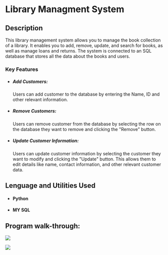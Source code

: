# Library Managment System
## Description
This library management system allows you to manage the book collection of a library. It enables you to add, remove, update, and search for books, as well as manage loans and returns. The system is connected to an SQL database that stores all the data about the books and users.

### Key Features
- <h5>Add Customers:</h5> Users can add customer to the database by entering the Name, ID and other relevant information.
- <h5>Remove Customers:</h5> Users can remove customer from the database by selecting the row on the database they want to remove and clicking the "Remove" button.
- <h5>Update Customer Information:</h5> Users can update customer information by selecting the customer they want to modify and clicking the "Update" button. This allows them to edit details like name, contact information, and other relevant customer data.

## Lenguage and Utilities Used
- <h4>Python</h4>
- <h4>MY SQL</h4>

## Program walk-through:

<img src="https://i.imgur.com/HboIYqj.png">  </blockquote>

<img src="http://ecopas.altervista.org/ezgif.com-video-to-webp-converter-2.webp">






